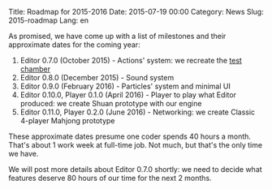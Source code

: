 Title: Roadmap for 2015-2016
Date: 2015-07-19 00:00
Category: News
Slug: 2015-roadmap
Lang: en

As promised, we have come up with a list of milestones and their approximate dates for the coming year:

1. Editor 0.7.0 (October 2015) - Actions' system: we recreate the <a title="Test chamber" href="https://youtu.be/9_6seUWcPbU" target="_blank">test chamber</a>
1. Editor 0.8.0 (December 2015) - Sound system
1. Editor 0.9.0 (February 2016) - Particles' system and minimal UI
1. Editor 0.10.0, Player 0.1.0 (April 2016) - Player to play what Editor produced: we create Shuan prototype with our engine
1. Editor 0.11.0, Player 0.2.0 (June 2016) - Networking: we create Classic 4-player Mahjong prototype


These approximate dates presume one coder spends 40 hours a month. That's about 1 work week at full-time job. Not much, but that's the only time we have.

We will post more details about Editor 0.7.0 shortly: we need to decide what features deserve 80 hours of our time for the next 2 months.
